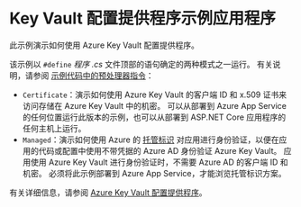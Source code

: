 # <a name="key-vault-configuration-provider-sample-app"></a>Key Vault 配置提供程序示例应用程序

此示例演示如何使用 Azure Key Vault 配置提供程序。

该示例以 `#define` *程序 .cs* 文件顶部的语句确定的两种模式之一运行。 有关说明，请参阅 [示例代码中的预处理器指令](https://docs.microsoft.com/aspnet/core#preprocessor-directives-in-sample-code)：

* `Certificate`：演示如何使用 Azure Key Vault 的客户端 ID 和 x.509 证书来访问存储在 Azure Key Vault 中的机密。 可以从部署到 Azure App Service 的任何位置运行此版本的示例，也可以从部署到 ASP.NET Core 应用程序的任何主机上运行。
* `Managed`：演示如何使用 Azure 的 [托管标识](https://docs.microsoft.com/azure/active-directory/managed-identities-azure-resources/overview) 对应用进行身份验证，以便在应用的代码或配置中使用不带凭据的 Azure AD 身份验证 Azure Key Vault。 应用使用 Azure Key Vault 进行身份验证时，不需要 Azure AD 的客户端 ID 和机密。 必须将此示例部署到 Azure App Service，才能浏览托管标识方案。

有关详细信息，请参阅 [Azure Key Vault 配置提供程序](https://docs.microsoft.com/aspnet/core/security/key-vault-configuration)。
